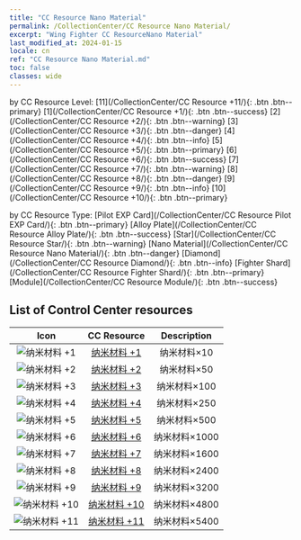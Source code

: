```yaml
---
title: "CC Resource Nano Material"
permalink: /CollectionCenter/CC Resource Nano Material/
excerpt: "Wing Fighter CC ResourceNano Material"
last_modified_at: 2024-01-15
locale: cn
ref: "CC Resource Nano Material.md"
toc: false
classes: wide
---
```


  by CC Resource Level:  [11](/CollectionCenter/CC Resource +11/){: .btn .btn--primary}   [1](/CollectionCenter/CC Resource +1/){: .btn .btn--success}   [2](/CollectionCenter/CC Resource +2/){: .btn .btn--warning}   [3](/CollectionCenter/CC Resource +3/){: .btn .btn--danger}   [4](/CollectionCenter/CC Resource +4/){: .btn .btn--info}   [5](/CollectionCenter/CC Resource +5/){: .btn .btn--primary}   [6](/CollectionCenter/CC Resource +6/){: .btn .btn--success}   [7](/CollectionCenter/CC Resource +7/){: .btn .btn--warning}   [8](/CollectionCenter/CC Resource +8/){: .btn .btn--danger}   [9](/CollectionCenter/CC Resource +9/){: .btn .btn--info}   [10](/CollectionCenter/CC Resource +10/){: .btn .btn--primary} 

  by CC Resource Type:  [Pilot EXP Card](/CollectionCenter/CC Resource Pilot EXP Card/){: .btn .btn--primary}   [Alloy Plate](/CollectionCenter/CC Resource Alloy Plate/){: .btn .btn--success}   [Star](/CollectionCenter/CC Resource Star/){: .btn .btn--warning}   [Nano Material](/CollectionCenter/CC Resource Nano Material/){: .btn .btn--danger}   [Diamond](/CollectionCenter/CC Resource Diamond/){: .btn .btn--info}   [Fighter Shard](/CollectionCenter/CC Resource Fighter Shard/){: .btn .btn--primary}   [Module](/CollectionCenter/CC Resource Module/){: .btn .btn--success} 

## List of Control Center resources

  |   Icon |      CC Resource        |   Description   |
  |:------:|:---------------:|:---------------:|
  | ![纳米材料 +1](/images/cc/CC_Nano_Material_1_p.png) | [纳米材料 +1](/CollectionCenter/纳米材料_1/) | 纳米材料×10 |
  | ![纳米材料 +2](/images/cc/CC_Nano_Material_2_p.png) | [纳米材料 +2](/CollectionCenter/纳米材料_2/) | 纳米材料×50 |
  | ![纳米材料 +3](/images/cc/CC_Nano_Material_3_p.png) | [纳米材料 +3](/CollectionCenter/纳米材料_3/) | 纳米材料×100 |
  | ![纳米材料 +4](/images/cc/CC_Nano_Material_4_p.png) | [纳米材料 +4](/CollectionCenter/纳米材料_4/) | 纳米材料×250 |
  | ![纳米材料 +5](/images/cc/CC_Nano_Material_5_p.png) | [纳米材料 +5](/CollectionCenter/纳米材料_5/) | 纳米材料×500 |
  | ![纳米材料 +6](/images/cc/CC_Nano_Material_5_p.png) | [纳米材料 +6](/CollectionCenter/纳米材料_6/) | 纳米材料×1000 |
  | ![纳米材料 +7](/images/cc/CC_Nano_Material_5_p.png) | [纳米材料 +7](/CollectionCenter/纳米材料_7/) | 纳米材料×1600 |
  | ![纳米材料 +8](/images/cc/CC_Nano_Material_5_p.png) | [纳米材料 +8](/CollectionCenter/纳米材料_8/) | 纳米材料×2400 |
  | ![纳米材料 +9](/images/cc/CC_Nano_Material_6_p.png) | [纳米材料 +9](/CollectionCenter/纳米材料_9/) | 纳米材料×3200 |
  | ![纳米材料 +10](/images/cc/CC_Nano_Material_6_p.png) | [纳米材料 +10](/CollectionCenter/纳米材料_10/) | 纳米材料×4800 |
  | ![纳米材料 +11](/images/cc/CC_Nano_Material_6_p.png) | [纳米材料 +11](/CollectionCenter/纳米材料_11/) | 纳米材料×5400 |
